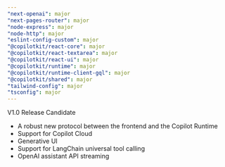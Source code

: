 ```yaml
---
"next-openai": major
"next-pages-router": major
"node-express": major
"node-http": major
"eslint-config-custom": major
"@copilotkit/react-core": major
"@copilotkit/react-textarea": major
"@copilotkit/react-ui": major
"@copilotkit/runtime": major
"@copilotkit/runtime-client-gql": major
"@copilotkit/shared": major
"tailwind-config": major
"tsconfig": major
---
```


V1.0 Release Candidate

- A robust new protocol between the frontend and the Copilot Runtime
- Support for Copilot Cloud
- Generative UI
- Support for LangChain universal tool calling
- OpenAI assistant API streaming
